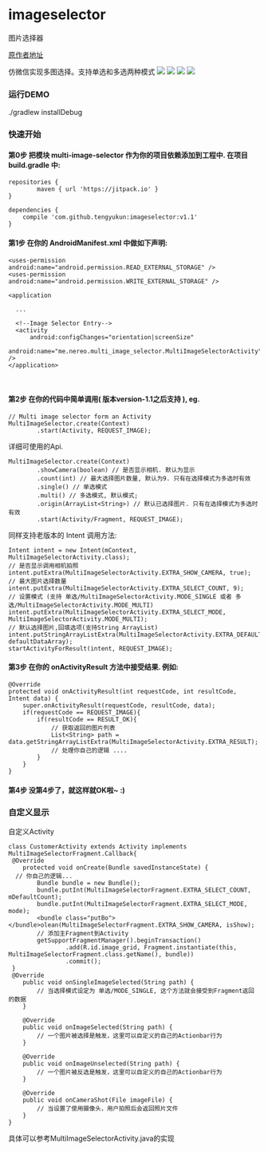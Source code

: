 # imageselector
图片选择器

 [原作者地址](https://github.com/lovetuzitong/MultiImageSelector/blob/master/README_zh.md)
 
 仿微信实现多图选择。支持单选和多选两种模式
 ![](https://github.com/lovetuzitong/MultiImageSelector/blob/master/art/select_1.png)
 ![](https://github.com/lovetuzitong/MultiImageSelector/blob/master/art/example_1.png)
 ![](https://github.com/lovetuzitong/MultiImageSelector/blob/master/art/select_2.png)
 ![](https://github.com/lovetuzitong/MultiImageSelector/blob/master/art/select_3.png)
 
### 运行DEMO

./gradlew installDebug
### 快速开始

#### 第0步 把模块 multi-image-selector 作为你的项目依赖添加到工程中. 在项目build.gradle 中:
    
    
    repositories {
            maven { url 'https://jitpack.io' }
    }
    
    dependencies {
        compile 'com.github.tengyukun:imageselector:v1.1'
    }
  
#### 第1步 在你的 AndroidManifest.xml 中做如下声明:

    <uses-permission android:name="android.permission.READ_EXTERNAL_STORAGE" />
    <uses-permission android:name="android.permission.WRITE_EXTERNAL_STORAGE" />

    <application

      ...

      <!--Image Selector Entry-->
      <activity
          android:configChanges="orientation|screenSize"
          android:name="me.nereo.multi_image_selector.MultiImageSelectorActivity" />
    </application>
    
#### 第2步 在你的代码中简单调用( 版本version-1.1之后支持 ), eg.

    // Multi image selector form an Activity
    MultiImageSelector.create(Context)
            .start(Activity, REQUEST_IMAGE);

详细可使用的Api.

    MultiImageSelector.create(Context)
            .showCamera(boolean) // 是否显示相机. 默认为显示
            .count(int) // 最大选择图片数量, 默认为9. 只有在选择模式为多选时有效
            .single() // 单选模式
            .multi() // 多选模式, 默认模式;
            .origin(ArrayList<String>) // 默认已选择图片. 只有在选择模式为多选时有效
            .start(Activity/Fragment, REQUEST_IMAGE);

同样支持老版本的 Intent 调用方法:

    Intent intent = new Intent(mContext, MultiImageSelectorActivity.class);
    // 是否显示调用相机拍照
    intent.putExtra(MultiImageSelectorActivity.EXTRA_SHOW_CAMERA, true);
    // 最大图片选择数量
    intent.putExtra(MultiImageSelectorActivity.EXTRA_SELECT_COUNT, 9);
    // 设置模式 (支持 单选/MultiImageSelectorActivity.MODE_SINGLE 或者 多选/MultiImageSelectorActivity.MODE_MULTI)
    intent.putExtra(MultiImageSelectorActivity.EXTRA_SELECT_MODE, MultiImageSelectorActivity.MODE_MULTI);
    // 默认选择图片,回填选项(支持String ArrayList)
    intent.putStringArrayListExtra(MultiImageSelectorActivity.EXTRA_DEFAULT_SELECTED_LIST, defaultDataArray);
    startActivityForResult(intent, REQUEST_IMAGE);

#### 第3步 在你的 onActivityResult 方法中接受结果. 例如:

    @Override
    protected void onActivityResult(int requestCode, int resultCode, Intent data) {
        super.onActivityResult(requestCode, resultCode, data);
        if(requestCode == REQUEST_IMAGE){
            if(resultCode == RESULT_OK){
                // 获取返回的图片列表
                List<String> path = data.getStringArrayListExtra(MultiImageSelectorActivity.EXTRA_RESULT);
                // 处理你自己的逻辑 ....
            }
        }
    }
    
#### 第4步 没第4步了，就这样就OK啦~ :)

### 自定义显示

自定义Activity

    class CustomerActivity extends Activity implements MultiImageSelectorFragment.Callback{
     @Override
        protected void onCreate(Bundle savedInstanceState) {
      // 你自己的逻辑...
            Bundle bundle = new Bundle();
            bundle.putInt(MultiImageSelectorFragment.EXTRA_SELECT_COUNT, mDefaultCount);
            bundle.putInt(MultiImageSelectorFragment.EXTRA_SELECT_MODE, mode);
            <bundle class="putBo"></bundle>olean(MultiImageSelectorFragment.EXTRA_SHOW_CAMERA, isShow);
            // 添加主Fragment到Activity
            getSupportFragmentManager().beginTransaction()
                    .add(R.id.image_grid, Fragment.instantiate(this, MultiImageSelectorFragment.class.getName(), bundle))
                    .commit();
     }
     @Override
        public void onSingleImageSelected(String path) {
            // 当选择模式设定为 单选/MODE_SINGLE, 这个方法就会接受到Fragment返回的数据
        }

        @Override
        public void onImageSelected(String path) {
            // 一个图片被选择是触发，这里可以自定义的自己的Actionbar行为
        }

        @Override
        public void onImageUnselected(String path) {
            // 一个图片被反选是触发，这里可以自定义的自己的Actionbar行为
        }

        @Override
        public void onCameraShot(File imageFile) {
            // 当设置了使用摄像头，用户拍照后会返回照片文件
        }
    }
具体可以参考MultiImageSelectorActivity.java的实现

